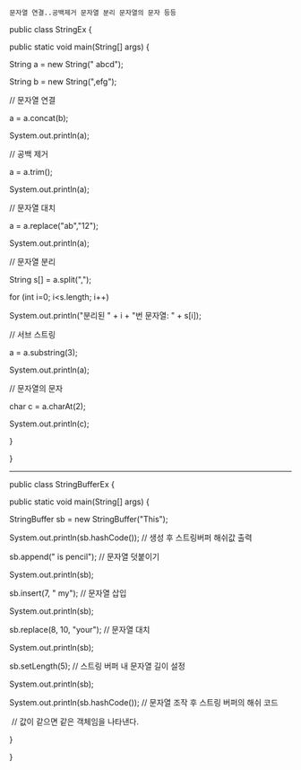 ``` 
문자열 연결..공백제거 문자열 분리 문자열의 문자 등등

```

public class StringEx {

public static void main(String[] args) {

String a = new String(" abcd");

String b = new String(",efg");

// 문자열 연결

a = a.concat(b);

System.out.println(a);

// 공백 제거

a = a.trim();

System.out.println(a);

// 문자열 대치

a = a.replace("ab","12");

System.out.println(a);

// 문자열 분리

String s[] = a.split(",");

for (int i=0; i<s.length; i++)

System.out.println("분리된 " + i + "번 문자열: " + s[i]);

// 서브 스트링

a = a.substring(3);

System.out.println(a);

// 문자열의 문자

char c = a.charAt(2);

System.out.println(c);

}

}



------------------

public class StringBufferEx {

public static void main(String[] args) {

StringBuffer sb = new StringBuffer("This");

System.out.println(sb.hashCode()); // 생성 후 스트링버퍼 해쉬값 출력

sb.append(" is pencil"); // 문자열 덧붙이기

System.out.println(sb);

sb.insert(7, " my"); // 문자열 삽입

System.out.println(sb);

sb.replace(8, 10, "your"); // 문자열 대치

System.out.println(sb);

sb.setLength(5); // 스트링 버퍼 내 문자열 길이 설정

System.out.println(sb);

System.out.println(sb.hashCode()); // 문자열 조작 후 스트링 버퍼의 해쉬 코드 

​                    // 값이 같으면 같은 객체임을 나타낸다.

}

}